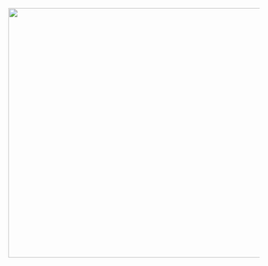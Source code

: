 <p align="center">
  <img src="https://github.com/xuhongv/Gokit3-Resource/blob/master/Pic/g3-bg.png" width="1100px" height="500px" alt="Banner" />
</p>
 
 
 

